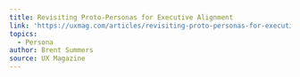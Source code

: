 ```yaml
---
title: Revisiting Proto-Personas for Executive Alignment
link: 'https://uxmag.com/articles/revisiting-proto-personas-for-executive-alignment'
topics:
  - Persona
author: Brent Summers
source: UX Magazine
---
```


